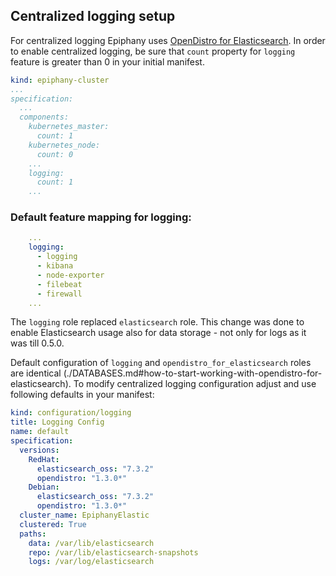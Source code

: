 ## Centralized logging setup

For centralized logging Epiphany uses [OpenDistro for Elasticsearch](https://opendistro.github.io/for-elasticsearch/).
In order to enable centralized logging, be sure that `count` property for `logging` feature is greater than 0 in your initial manifest.

```yaml
kind: epiphany-cluster
...
specification:
  ...
  components:
    kubernetes_master:
      count: 1
    kubernetes_node:
      count: 0
    ...
    logging:
      count: 1
    ...
```

### Default feature mapping for logging:
```yaml
    ...
    logging:
      - logging
      - kibana
      - node-exporter
      - filebeat
      - firewall
    ...
```
The `logging` role replaced `elasticsearch` role. This change was done to enable Elasticsearch usage also for data storage - not only for logs as it was till 0.5.0.

Default configuration of `logging` and `opendistro_for_elasticsearch` roles are identical (./DATABASES.md#how-to-start-working-with-opendistro-for-elasticsearch). To modify centralized logging configuration adjust and use following defaults in your manifest:

```yaml
kind: configuration/logging
title: Logging Config
name: default
specification:
  versions:
    RedHat:
      elasticsearch_oss: "7.3.2"
      opendistro: "1.3.0*"
    Debian:
      elasticsearch_oss: "7.3.2"
      opendistro: "1.3.0*"
  cluster_name: EpiphanyElastic
  clustered: True
  paths:
    data: /var/lib/elasticsearch
    repo: /var/lib/elasticsearch-snapshots
    logs: /var/log/elasticsearch
```
